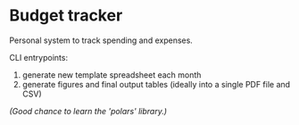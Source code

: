 # Budget tracker

Personal system to track spending and expenses.

CLI entrypoints:

1. generate new template spreadsheet each month
2. generate figures and final output tables (ideally into a single PDF file and CSV)

*(Good chance to learn the 'polars' library.)*
